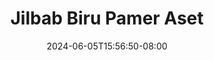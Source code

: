 --- 
title: "Jilbab Biru Pamer Aset"
description: "streaming bokeh Jilbab Biru Pamer Aset dood full vidio baru"
date: 2024-06-05T15:56:50-08:00
file_code: "ya0c1feaj51b"
draft: false
cover: "tanwawvgapog4g1p.jpg"
tags: ["Jilbab", "Biru", "Pamer", "Aset", "bokep-indo", "bokep-viral", "bokep-ig"]
length: 331
fld_id: "1235739"
foldername: "Asupan Hijab"
categories: ["Asupan Hijab"]
views: 51
---